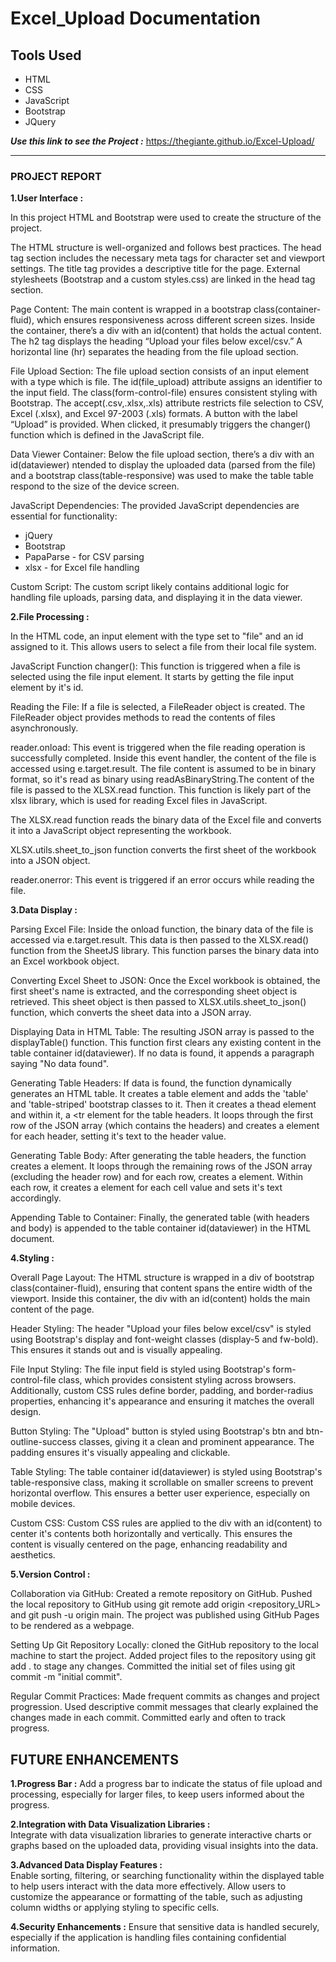# Excel_Upload Documentation
## Tools Used
* HTML
* CSS
* JavaScript
* Bootstrap
* JQuery

***Use this link to see the Project :*** https://thegiante.github.io/Excel-Upload/

<hr/>

### PROJECT REPORT

**1.User Interface :**

In this project HTML and Bootstrap were used to create the structure of the project.

The HTML structure is well-organized and follows best practices.
The head tag section includes the necessary meta tags for character set and viewport settings.
The title tag provides a descriptive title for the page.
External stylesheets (Bootstrap and a custom styles.css) are linked in the head tag section.

Page Content:
The main content is wrapped in a bootstrap class(container-fluid), which ensures 
responsiveness across different screen sizes.
Inside the container, there’s a div with an id(content) that holds the actual content.
The h2 tag displays the heading “Upload your files below excel/csv.”
A horizontal line (hr) separates the heading from the file upload section.

File Upload Section:
The file upload section consists of an input element with a type which is file.
The id(file_upload) attribute assigns an identifier to the input field.
The class(form-control-file) ensures consistent styling with Bootstrap.
The accept(.csv,.xlsx,.xls) attribute restricts file selection to CSV, Excel (.xlsx), and Excel 97-2003 (.xls) formats.
A button with the label “Upload” is provided. When clicked, it presumably triggers the changer() function which is defined in the JavaScript file.

Data Viewer Container:
Below the file upload section, there’s a div with an id(dataviewer) ntended to display 
the uploaded data (parsed from the file) and a bootstrap class(table-responsive) was used 
to make the table table respond to the size of the device screen.


JavaScript Dependencies:
The provided JavaScript dependencies are essential for functionality:
* jQuery 
* Bootstrap 
* PapaParse - for CSV parsing
* xlsx - for Excel file handling

Custom Script:
The custom script likely contains additional logic for handling file uploads, parsing data,
and displaying it in the data viewer.

**2.File Processing :** 

In the HTML code, an input element with the type set to "file" and an id assigned to it. 
This allows users to select a file from their local file system.

JavaScript Function changer():
This function is triggered when a file is selected using the file input element. It starts 
by getting the file input element by it's id.

Reading the File: 
If a file is selected, a FileReader object is created. The FileReader object provides methods 
to read the contents of files asynchronously.

reader.onload:
This event is triggered when the file reading operation is successfully completed. 
Inside this event handler, the content of the file is accessed using e.target.result.
The file content is assumed to be in binary format, so it's read as binary using 
readAsBinaryString.The content of the file is passed to the XLSX.read function. This function
is likely part of the xlsx library, which is used for reading Excel files in JavaScript.

The XLSX.read function reads the binary data of the Excel file and converts it into a 
JavaScript object representing the workbook.

XLSX.utils.sheet_to_json function converts the first sheet of the workbook into a JSON object.

reader.onerror:
This event is triggered if an error occurs while reading the file.

**3.Data Display :** 

Parsing Excel File:
Inside the onload function, the binary data of the file is accessed via e.target.result.
This data is then passed to the XLSX.read() function from the SheetJS library. This function
parses the binary data into an Excel workbook object.

Converting Excel Sheet to JSON:
Once the Excel workbook is obtained, the first sheet's name is extracted, and the 
corresponding sheet object is retrieved. This sheet object is then passed to 
XLSX.utils.sheet_to_json() function, which converts the sheet data into a JSON array.

Displaying Data in HTML Table:
The resulting JSON array is passed to the displayTable() function. This function first 
clears any existing content in the table container id(dataviewer). If no data is found, 
it appends a paragraph saying "No data found".

Generating Table Headers:
If data is found, the function dynamically generates an HTML table. It creates a 
table element and adds the 'table' and 'table-striped' bootstrap classes to it. 
Then it creates a thead element and within it, a <tr element for the table headers. 
It loops through the first row of the JSON array (which contains the headers) and creates 
a <th> element for each header, setting it's text to the header value.

Generating Table Body:
After generating the table headers, the function creates a <tbody> element. It loops 
through the remaining rows of the JSON array (excluding the header row) and for each 
row, creates a <tr> element. Within each row, it creates a <td> element for each cell 
value and sets it's text accordingly.

Appending Table to Container:
Finally, the generated table (with headers and body) is appended to the table container
id(dataviewer) in the HTML document.

**4.Styling :**

Overall Page Layout:
The HTML structure is wrapped in a div of bootstrap class(container-fluid), ensuring 
that content spans the entire width of the viewport. Inside this container, the div with 
an id(content) holds the main content of the page.

Header Styling:
The header "Upload your files below excel/csv" is styled using Bootstrap's display
and font-weight classes (display-5 and fw-bold). This ensures it stands out and is
visually appealing.

File Input Styling:
The file input field is styled using Bootstrap's form-control-file class, which 
provides consistent styling across browsers. Additionally, custom CSS rules define
border, padding, and border-radius properties, enhancing it's appearance and ensuring
it matches the overall design.

Button Styling:
The "Upload" button is styled using Bootstrap's btn and btn-outline-success classes,
giving it a clean and prominent appearance. The padding ensures it's visually appealing 
and clickable.

Table Styling:
The table container id(dataviewer) is styled using Bootstrap's table-responsive class,
making it scrollable on smaller screens to prevent horizontal overflow. This ensures a 
better user experience, especially on mobile devices.

Custom CSS:
Custom CSS rules are applied to the div with an id(content) to center it's contents both
horizontally and vertically. This ensures the content is visually centered on the page, 
enhancing readability and aesthetics.

**5.Version Control :** 

Collaboration via GitHub:
Created a remote repository on GitHub.
Pushed the local repository to GitHub using git remote add origin <repository_URL> and 
git push -u origin main.
The project was published using GitHub Pages to be rendered as a webpage.

Setting Up Git Repository Locally:
cloned the GitHub repository to  the local machine to start the project.
Added project files to the repository using git add . to stage any changes.
Committed the initial set of files using git commit -m "initial commit".

Regular Commit Practices:
Made frequent commits as changes and project progression.
Used descriptive commit messages that clearly explained the changes made in each commit.
Committed early and often to track progress.

## FUTURE ENHANCEMENTS

**1.Progress Bar :**
Add a progress bar to indicate the status of file upload and processing, especially for larger files, to keep users informed about the progress.

**2.Integration with Data Visualization Libraries :**    
Integrate with data visualization libraries to generate interactive charts or graphs based on the uploaded data, providing visual insights into the data.

**3.Advanced Data Display Features :**     
Enable sorting, filtering, or searching functionality within the displayed table to help users interact with the data more effectively.
Allow users to customize the appearance or formatting of the table, such as adjusting column widths or applying styling to specific cells.

**4.Security Enhancements :**
Ensure that sensitive data is handled securely, especially if the application is handling files containing confidential information.
